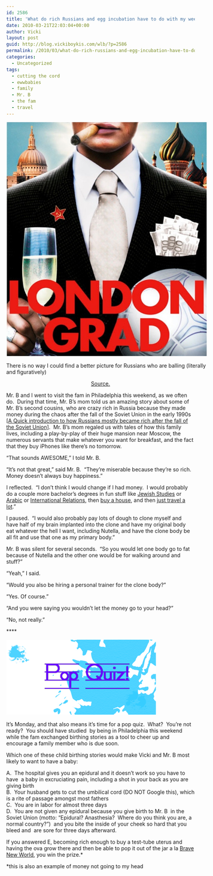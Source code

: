 ```yaml
---
id: 2586
title: 'What do rich Russians and egg incubation have to do with my weekend?  Everything.'
date: 2010-03-21T22:03:04+00:00
author: Vicki
layout: post
guid: http://blog.vickiboykis.com/wlb/?p=2586
permalink: /2010/03/what-do-rich-russians-and-egg-incubation-have-to-do-with-my-weekend-everything/
categories:
  - Uncategorized
tags:
  - cutting the cord
  - ewwbabies
  - family
  - Mr. B
  - the fam
  - travel
---
```

<div id="attachment_2592" style="width: 546px" class="wp-caption aligncenter">
  <a href="https://raw.githubusercontent.com/veekaybee/wlb/gh-pages/assets/images/2010/03/Londongrad.jpg"><img class="size-full wp-image-2592" title="Londongrad" src="https://raw.githubusercontent.com/veekaybee/wlb/gh-pages/assets/images/2010/03/Londongrad.jpg" alt="" width="536" height="624" /></a>
  
  <p class="wp-caption-text">
    There is no way I could find a better picture for Russians who are balling (literally and figuratively)
  </p>
</div>

<p style="text-align: center;">
  <a href="http://frontlineclub.com/events/Londongrad.jpg">Source. </a>
</p>

<p style="text-align: center;">
  <p>
    Mr. B and I went to visit the fam in Philadelphia this weekend, as we often do.  During that time, Mr. B&#8217;s mom told us an amazing story about some of Mr. B&#8217;s second cousins, who are crazy rich in Russia because they made money during the chaos after the fall of the Soviet Union in the early 1990s [<a href="http://scolarite.sciencespobordeaux.fr/IMG/pdf/Gurievoligarchs.pdf">A Quick introduction to how Russians mostly became rich after the fall of the Soviet Union]</a>.  Mr. B&#8217;s mom regaled us with tales of how this family lives, including a play-by-play of their huge mansion near Moscow, the numerous servants that make whatever you want for breakfast, and the fact that they buy iPhones like there&#8217;s no tomorrow.
  </p>
  
  <p>
    &#8220;That sounds AWESOME,&#8221; I told Mr. B.
  </p>
  
  <p>
    &#8220;It&#8217;s not that great,&#8221; said Mr. B.  &#8220;They&#8217;re miserable because they&#8217;re so rich.  Money doesn&#8217;t always buy happiness.&#8221;
  </p>
  
  <p>
    I reflected.  &#8220;I don&#8217;t think I would change if I had money.  I would probably do a couple more bachelor&#8217;s degrees in fun stuff like <a href="http://www.brandeis.edu/departments/nejs/">Jewish Studies</a> or <a href="http://www.aub.edu.lb/fas/cames/Pages/index.aspx">Arabic</a> or <a href="http://sfs.georgetown.edu/learning/graduate/">International Relations</a>, then <a href="http://www.roomzaar.com/rate-my-space/Home-Exterior/Sedona-Old-World-Beauty/detail.esi?oid=14016407">buy a house</a>, and then <a href="http://www.thirteenmonths.com/">just travel a lot</a>.&#8221;
  </p>
  
  <p>
    I paused.  &#8220;I would also probably pay lots of dough to clone myself and have half of my brain implanted into the clone and have my original body eat whatever the hell I want, including Nutella, and have the clone body be all fit and use that one as my primary body.&#8221;
  </p>
  
  <p>
    Mr. B was silent for several seconds.  &#8220;So you would let one body go to fat because of Nutella and the other one would be for walking around and stuff?&#8221;
  </p>
  
  <p>
    &#8220;Yeah,&#8221; I said.
  </p>
  
  <p>
    &#8220;Would you also be hiring a personal trainer for the clone body?&#8221;
  </p>
  
  <p>
    &#8220;Yes. Of course.&#8221;
  </p>
  
  <p>
    &#8220;And you were saying you wouldn&#8217;t let the money go to your head?&#8221;
  </p>
  
  <p>
    &#8220;No, not really.&#8221;
  </p>
  
  <p>
    ****
  </p>
  
  <p>
    <a href="https://raw.githubusercontent.com/veekaybee/wlb/gh-pages/assets/images/2010/03/PopQuiz.png"><img class="aligncenter size-full wp-image-2591" title="PopQuiz" src="https://raw.githubusercontent.com/veekaybee/wlb/gh-pages/assets/images/2010/03/PopQuiz.png" alt="" width="400" height="200" /></a>
  </p>
  
  <p>
    It&#8217;s Monday, and that also means it&#8217;s time for a pop quiz.  What?  You&#8217;re not ready?  You should have studied  by being in Philadelphia this weekend while the fam exchanged birthing stories as a tool to cheer up and encourage a family member who is due soon.
  </p>
  
  <p>
    Which one of these child birthing stories would make Vicki and Mr. B most likely to want to have a baby:
  </p>
  
  <p>
    A.  The hospital gives you an epidural and it doesn&#8217;t work so you have to have  a baby in excruciating pain, including a shot in your back as you are giving birth<br /> B.  Your husband gets to cut the umbilical cord (DO NOT Google this), which is a rite of passage amongst most fathers<br /> C.  You are in labor for almost three days<br /> D.  You are not given any epidural because you give birth to Mr. B  in the Soviet Union (motto: &#8220;Epidural? Anasthesia?  Where do you think you are, a normal country?&#8221;)  and you bite the inside of your cheek so hard that you bleed and  are sore for three days afterward.
  </p>
  
  <p>
    If you answered E, becoming rich enough to buy a test-tube uterus and having the ova grow there and then be able to pop it out of the jar a la <a href="http://www.huxley.net/bnw/one.html">Brave New World</a>, you win the prize.*
  </p>
  
  <p>
    *this is also an example of money not going to my head
  </p>